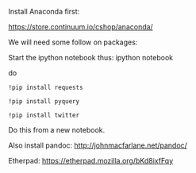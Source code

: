 Install Anaconda first:

https://store.continuum.io/cshop/anaconda/

We will need some follow on packages:

Start the ipython notebook thus:
	ipython notebook

do 

	!pip install requests

	!pip install pyquery

	!pip install twitter

Do this from a new notebook.

Also install pandoc: http://johnmacfarlane.net/pandoc/

Etherpad: https://etherpad.mozilla.org/bKd8ixfFqy
